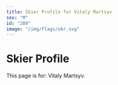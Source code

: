 ```yaml
---
title: Skier Profile for Vitaly Martsyv
sex: "M"
id: "289"
image: "/img/flags/ukr.svg" 
---
```


# Skier Profile

This page is for: Vitaly Martsyv.
    